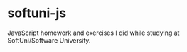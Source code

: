 # softuni-js
JavaScript homework and exercises I did while studying at SoftUni/Software University. 
